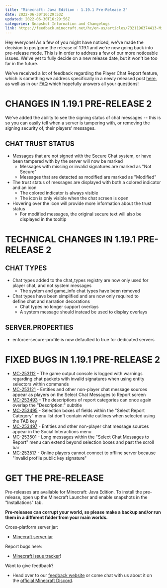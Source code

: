 ```yaml
---
title: "Minecraft: Java Edition - 1.19.1 Pre-Release 2"
date: 2022-06-30T16:29:53Z
updated: 2022-06-30T16:29:56Z
categories: Snapshot Information and Changelogs
link: https://feedback.minecraft.net/hc/en-us/articles/7321196374413-Minecraft-Java-Edition-1-19-1-Pre-Release-2
---
```


Hey everyone! As a few of you might have noticed, we've made the decision to postpone the release of 1.19.1 and we\'re now going back into pre-release mode. This is in order to address a few of our more noticeable issues. We\'ve yet to fully decide on a new release date, but it won\'t be too far in the future.

We've received a lot of feedback regarding the Player Chat Report feature, which is something we address specifically in a newly released post [here](https://www.minecraft.net/article/addressing-player-chat-reporting-tool), as well as in our [FAQ](https://aka.ms/chatreportingfaq) which hopefully answers all your questions!

# CHANGES IN 1.19.1 PRE-RELEASE 2

We\'ve added the ability to see the signing status of chat messages -- this is so you can easily tell when a server is tampering with, or removing the signing security of, their players\' messages.

## CHAT TRUST STATUS

-   Messages that are not signed with the Secure Chat system, or have been tampered with by the server will now be marked
    -   Messages with missing or invalid signatures are marked as "Not Secure"
    -   Messages that are detected as modified are marked as "Modified"
-   The trust status of messages are displayed with both a colored indicator and an icon
    -   The colored indicator is always visible
    -   The icon is only visible when the chat screen is open
-   Hovering over the icon will provide more information about the trust status
    -   For modified messages, the original secure text will also be displayed in the tooltip

# TECHNICAL CHANGES IN 1.19.1 PRE-RELEASE 2

## CHAT TYPES

-   Chat types added to the chat_types registry are now only used for player chat, and not system messages
    -   The system and game_info chat types have been removed
-   Chat types have been simplified and are now only required to define chat and narration decorations
    -   Chat types no longer support overlays
    -   A system message should instead be used to display overlays

## SERVER.PROPERTIES

-   enforce-secure-profile is now defaulted to true for dedicated servers

# FIXED BUGS IN 1.19.1 PRE-RELEASE 2

-   [MC-253112](https://bugs.mojang.com/browse/MC-253112) - The game output console is logged with warnings regarding chat packets with invalid signatures when using entity selectors within commands
-   [MC-253121](https://bugs.mojang.com/browse/MC-253121) - Entities and other non-player chat message sources appear as players on the Select Chat Messages to Report screen
-   [MC-253493](https://bugs.mojang.com/browse/MC-253493) - The descriptions of report categories can once again overlap the "Description:" subtitle
-   [MC-253495](https://bugs.mojang.com/browse/MC-253495) - Selection boxes of fields within the "Select Report Category" menu list don't contain white outlines when selected using the TAB key
-   [MC-253497](https://bugs.mojang.com/browse/MC-253497) - Entities and other non-player chat message sources appear in the Social Interactions menu
-   [MC-253501](https://bugs.mojang.com/browse/MC-253501) - Long messages within the "Select Chat Messages to Report" menu can extend beyond selection boxes and past the scroll bar
-   [MC-253517](https://bugs.mojang.com/browse/MC-253517) - Online players cannot connect to offline server because "invalid profile public key signature"

# GET THE PRE-RELEASE

Pre-releases are available for Minecraft: Java Edition. To install the pre-release, open up the Minecraft Launcher and enable snapshots in the \"Installations\" tab.

**Pre-releases can corrupt your world, so please make a backup and/or run them in a different folder from your main worlds.**

Cross-platform server jar:

-   [Minecraft server jar](https://piston-data.mojang.com/v1/objects/17354c4963fb0176ad34595927ce62e55ea3daf4/server.jar)

Report bugs here:

-   [Minecraft issue tracker](https://aka.ms/snapshotbugs?ref=blog)!

Want to give feedback?

-   Head over to our [feedback website](https://aka.ms/snapshotfeedback) or come chat with us about it on the [official Minecraft Discord](https://discordapp.com/invite/minecraft).
